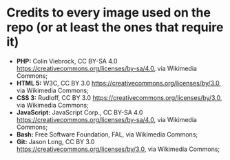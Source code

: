# Credits to every image used on the repo (or at least the ones that require it)

- **PHP:** Colin Viebrock, CC BY-SA 4.0 [<https://creativecommons.org/licenses/by-sa/4.0>](https://creativecommons.org/licenses/by-sa/4.0/), via Wikimedia Commons;
- **HTML 5:** W3C, CC BY 3.0 [<https://creativecommons.org/licenses/by/3.0>](https://creativecommons.org/licenses/by/3.0), via Wikimedia Commons;
- **CSS 3:** Rudloff, CC BY 3.0 [<https://creativecommons.org/licenses/by/3.0>](https://creativecommons.org/licenses/by/3.0), via Wikimedia Commons;
- **JavaScript:** JavaScript Corp., CC BY-SA 4.0 [<https://creativecommons.org/licenses/by-sa/4.0>](https://creativecommons.org/licenses/by-sa/4.0), via Wikimedia Commons;
- **Bash:** Free Software Foundation, FAL, via Wikimedia Commons;
- **Git:** Jason Long, CC BY 3.0 [<https://creativecommons.org/licenses/by/3.0>](https://creativecommons.org/licenses/by/3.0), via Wikimedia Commons;
